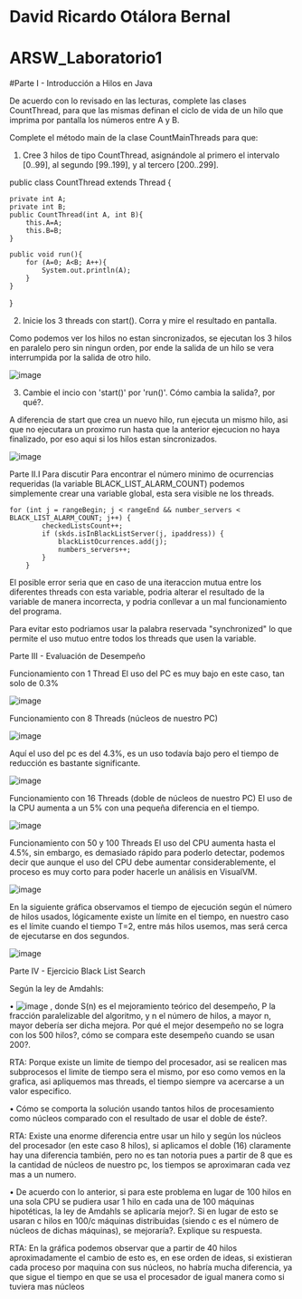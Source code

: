 # David Ricardo Otálora Bernal

# ARSW_Laboratorio1
#Parte I - Introducción a Hilos en Java

De acuerdo con lo revisado en las lecturas, complete las clases CountThread, para que las mismas definan el ciclo de vida de un hilo que imprima por pantalla los números entre A y B.

Complete el método main de la clase CountMainThreads para que:
1) Cree 3 hilos de tipo CountThread, asignándole al primero el intervalo [0..99], al segundo [99..199], y al tercero [200..299].

public class CountThread extends Thread {

    private int A;
    private int B;
    public CountThread(int A, int B){
        this.A=A;
        this.B=B;
    }

    public void run(){
        for (A=0; A<B; A++){
            System.out.println(A);
        }
    }
}


2) Inicie los 3 threads con start(). Corra y mire el resultado en pantalla.

Como podemos ver los hilos no estan sincronizados, se ejecutan los 3 hilos en paralelo pero sin ningun orden, por ende la salida de un hilo se vera interrumpida por la salida de otro hilo.

![image](https://user-images.githubusercontent.com/46855679/185294125-2f0917de-9c8f-4b1b-8416-34fa0935a731.png)

3) Cambie el incio con 'start()' por 'run()'. Cómo cambia la salida?, por qué?.

A diferencia de start que crea un nuevo hilo, run ejecuta un mismo hilo, asi que no ejecutara un proximo run hasta que la anterior ejecucion no haya finalizado, por eso aqui si los hilos estan sincronizados.

![image](https://user-images.githubusercontent.com/46855679/185294530-211709be-a757-450b-9784-a1b218ecdcb8.png)

Parte II.I Para discutir
Para encontrar el número minimo de ocurrencias requeridas (la variable BLACK_LIST_ALARM_COUNT) podemos simplemente crear una variable global, esta sera visible ne los threads.

    for (int j = rangeBegin; j < rangeEnd && number_servers < BLACK_LIST_ALARM_COUNT; j++) {
            checkedListsCount++;
            if (skds.isInBlackListServer(j, ipaddress)) {
                blackListOcurrences.add(j);
                numbers_servers++;
            }
        }
        
El posible error seria que en caso de una iteraccion mutua entre los diferentes threads  con esta variable, podria alterar el resultado de la variable de manera incorrecta, y podria conllevar a un mal funcionamiento del programa.

Para evitar esto podriamos usar la palabra reservada "synchronized" lo que permite el uso mutuo entre todos los threads que usen la variable.


Parte III - Evaluación de Desempeño

Funcionamiento con 1 Thread
El uso del PC es muy bajo en este caso, tan solo de 0.3%

![image](https://user-images.githubusercontent.com/46855679/185296739-20a60ccb-75ea-43b5-8e44-d77f2c56bfbf.png)

Funcionamiento con 8 Threads (núcleos de nuestro PC)

![image](https://user-images.githubusercontent.com/46855679/185296755-2b4a3f89-a988-4701-b89b-b31d78342615.png)

Aquí el uso del pc es del 4.3%, es un uso todavía bajo pero el tiempo de reducción es bastante significante.

![image](https://user-images.githubusercontent.com/46855679/185296788-812746a1-02c7-4854-83d3-c4170facc91b.png)

Funcionamiento con 16 Threads (doble de núcleos de nuestro PC)
El uso de la CPU aumenta a un 5% con una pequeña diferencia en el tiempo.

![image](https://user-images.githubusercontent.com/46855679/185296806-e181bd14-b133-4996-9c26-2373e1f5214d.png)

Funcionamiento con 50 y 100 Threads
El uso del CPU aumenta hasta el 4.5%, sin embargo, es demasiado rápido para poderlo detectar, podemos decir que aunque el uso del CPU debe aumentar considerablemente, el proceso es muy corto para poder hacerle un análisis en VisualVM.

![image](https://user-images.githubusercontent.com/46855679/185296827-9572d44b-d746-4e1c-b05a-4959fa7c36a2.png)

En la siguiente gráfica observamos el tiempo de ejecución según el número de hilos usados, lógicamente existe un límite en el tiempo, en nuestro caso es el límite cuando el tiempo T=2, entre más hilos usemos, mas será cerca de ejecutarse en dos segundos.

![image](https://user-images.githubusercontent.com/46855679/185296967-de767872-e2cc-4a02-93c1-40f1a85c9a38.png)

Parte IV - Ejercicio Black List Search

Según la ley de Amdahls:

• ![image](https://user-images.githubusercontent.com/46855679/185297021-de2c8406-66a3-4f6f-b945-c696a642deb9.png)
, donde S(n) es el mejoramiento teórico del desempeño, P la fracción paralelizable del algoritmo, y n el número de hilos, a mayor n, mayor debería ser dicha mejora. Por qué el mejor desempeño no se logra con los 500 hilos?, cómo se compara este desempeño cuando se usan 200?.
  
  RTA: Porque existe un limite de tiempo del procesador, asi se realicen mas subprocesos el limite de tiempo sera el mismo, por eso como vemos en la grafica, asi apliquemos mas threads, el tiempo siempre va acercarse a un valor especifico.

• Cómo se comporta la solución usando tantos hilos de procesamiento como núcleos comparado con el resultado de usar el doble de éste?.

  RTA: Existe una enorme diferencia entre usar un hilo y según los núcleos del procesador (en este caso 8 hilos), si aplicamos el doble (16) claramente hay una diferencia también, pero no es tan notoria pues a partir de 8 que es la cantidad de núcleos de nuestro pc, los tiempos se aproximaran cada vez mas a un numero.
  
• De acuerdo con lo anterior, si para este problema en lugar de 100 hilos en una sola CPU se pudiera usar 1 hilo en cada una de 100 máquinas hipotéticas, la ley de Amdahls se aplicaría mejor?. Si en lugar de esto se usaran c hilos en 100/c máquinas distribuidas (siendo c es el número de núcleos de dichas máquinas), se mejoraría?. Explique su respuesta.

  RTA: En la gráfica podemos observar que a partir de 40 hilos aproximadamente el cambio de esto es, en ese orden de ideas, si existieran cada proceso por maquina con sus núcleos, no habría mucha diferencia, ya que sigue el tiempo en que se usa el procesador de igual manera como si tuviera mas núcleos


